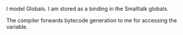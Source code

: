 I model Globals. I am stored as a binding in the Smalltalk globals.The compiler forwards bytecode generation to me for accessing the variable.
